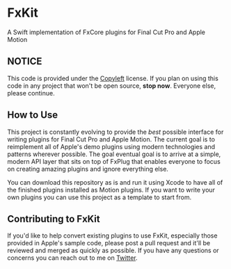 # FxKit
A Swift implementation of FxCore plugins for Final Cut Pro and Apple Motion

## NOTICE
This code is provided under the [Copyleft](https://www.gnu.org/licenses/copyleft.en.html) license. If you plan on using this code in any project that won't be open source, **stop now**. Everyone else, please continue.

## How to Use
This project is constantly evolving to provide the *best* possible interface for writing plugins for Final Cut Pro and Apple Motion. The current goal is to reimplement all of Apple's demo plugins using modern technologies and patterns wherever possible. The goal eventual goal is to arrive at a simple, modern API layer that sits on top of FxPlug that enables everyone to focus on creating amazing plugins and ignore everything else. 

You can download this repository as is and run it using Xcode to have all of the finished plugins installed as Motion plugins. If you want to write your own plugins you can use this project as a template to start from.

## Contributing to FxKit
If you'd like to help convert existing plugins to use FxKit, especially those provided in Apple's sample code, please post a pull request and it'll be reviewed and merged as quickly as possible. If you have any questions or concerns you can reach out to me on [Twitter](https://twitter.com/theslinker).
